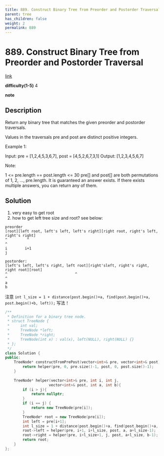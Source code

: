 ```yaml
---
title: 889. Construct Binary Tree from Preorder and Postorder Traversal
parent: tree
has_children: false
weight: 2
permalink: 889
---
```

# 889. Construct Binary Tree from Preorder and Postorder Traversal
[link](https://leetcode.com/problems/construct-binary-tree-from-preorder-and-postorder-traversal/)

**difficulty(1-5)**
4

**note**

## Description
Return any binary tree that matches the given preorder and postorder traversals.

Values in the traversals pre and post are distinct positive integers.

 

Example 1:

Input: pre = [1,2,4,5,3,6,7], post = [4,5,2,6,7,3,1]
Output: [1,2,3,4,5,6,7]
 

Note:

1 <= pre.length == post.length <= 30
pre[] and post[] are both permutations of 1, 2, ..., pre.length.
It is guaranteed an answer exists. If there exists multiple answers, you can return any of them.

## Solution
1. very easy to get root
2. how to get left tree size and root? see below:
```
preorder
[root][left root, left's left, left's right][right root, right's left, right's right]
^         ^                                                                        ^
i        i+1                                                                       j

postorder:
[left's left, left's right, left root][right'sleft, right's right, right root][root]
^                               ^                                                 ^  
a                                                                                 b
```
注意 `int l_size = 1 + distance(post.begin()+a, find(post.begin()+a, post.begin()+b, left));` 写法！


```c++
/**
 * Definition for a binary tree node.
 * struct TreeNode {
 *     int val;
 *     TreeNode *left;
 *     TreeNode *right;
 *     TreeNode(int x) : val(x), left(NULL), right(NULL) {}
 * };
 */
class Solution {
public:
    TreeNode* constructFromPrePost(vector<int>& pre, vector<int>& post) {
        return helper(pre, 0, pre.size()-1, post, 0, post.size()-1);
    }
    
    TreeNode* helper(vector<int>& pre, int i, int j,
                    vector<int>& post, int a, int b){
        if (i > j){
            return nullptr;
        }
        if (i == j) {
            return new TreeNode(pre[i]);
        }
        TreeNode* root = new TreeNode(pre[i]);
        int left = pre[i+1];
        int l_size = 1 + distance(post.begin()+a, find(post.begin()+a, post.begin()+b, left));
        root->left = helper(pre, i+1, i+l_size, post, a, a+l_size-1);
        root->right = helper(pre, i+l_size+1, j, post, a+l_size, b-1);
        return root;
    }
};
```